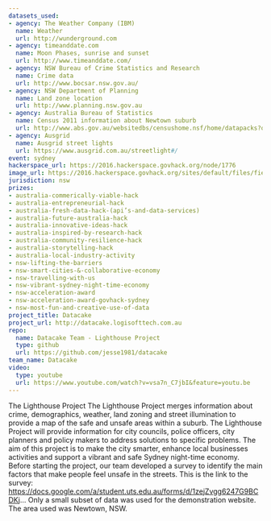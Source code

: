 ```yaml
---
datasets_used:
- agency: The Weather Company (IBM)
  name: Weather
  url: http://wunderground.com
- agency: timeanddate.com
  name: Moon Phases, sunrise and sunset
  url: http://www.timeanddate.com/
- agency: NSW Bureau of Crime Statistics and Research
  name: Crime data
  url: http://www.bocsar.nsw.gov.au/
- agency: NSW Department of Planning
  name: Land zone location
  url: http://www.planning.nsw.gov.au
- agency: Australia Bureau of Statistics
  name: Census 2011 information about Newtown suburb
  url: http://www.abs.gov.au/websitedbs/censushome.nsf/home/datapacks?opendocument&navpos=250
- agency: Ausgrid
  name: Ausgrid street lights
  url: https://www.ausgrid.com.au/streetlight#/
event: sydney
hackerspace_url: https://2016.hackerspace.govhack.org/node/1776
image_url: https://2016.hackerspace.govhack.org/sites/default/files/field/image/datacake_1.jpg
jurisdiction: nsw
prizes:
- australia-commerically-viable-hack
- australia-entrepreneurial-hack
- australia-fresh-data-hack-(api’s-and-data-services)
- australia-future-australia-hack
- australia-innovative-ideas-hack
- australia-inspired-by-research-hack
- australia-community-resilience-hack
- australia-storytelling-hack
- australia-local-industry-activity
- nsw-lifting-the-barriers
- nsw-smart-cities-&-collaborative-economy
- nsw-travelling-with-us
- nsw-vibrant-sydney-night-time-economy
- nsw-acceleration-award
- nsw-acceleration-award-govhack-sydney
- nsw-most-fun-and-creative-use-of-data
project_title: Datacake
project_url: http://datacake.logisofttech.com.au
repo:
  name: Datacake Team - Lighthouse Project
  type: github
  url: https://github.com/jesse1981/datacake
team_name: Datacake
video:
  type: youtube
  url: https://www.youtube.com/watch?v=vsa7n_C7jbI&feature=youtu.be
---
```


The Lighthouse Project 
The Lighthouse Project merges information about crime, demographics, weather, land zoning and street illumination to provide a map of the safe and unsafe areas within a suburb.
The Lighthouse Project will provide information for city councils, police officers, city planners and policy makers to address solutions to specific problems.
The aim of this project is to make the city smarter, enhance local businesses activities and support a vibrant and safe Sydney night-time economy.
Before starting the project, our team developed a survey to identify the main factors that make people feel unsafe in the streets. This is the link to the survey: https://docs.google.com/a/student.uts.edu.au/forms/d/1zejZvgg6247G9BCDKj...
Only a small subset of data was used for the demonstration website. The area used was Newtown, NSW.